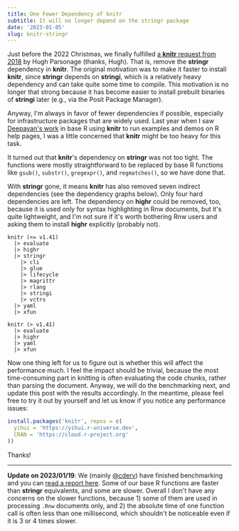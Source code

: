 ```yaml
---
title: One Fewer Dependency of knitr
subtitle: It will no longer depend on the stringr package
date: '2023-01-05'
slug: knitr-stringr
---
```


Just before the 2022 Christmas, we finally fulfilled [a **knitr** request from
2018](https://github.com/yihui/knitr/issues/1549) by Hugh Parsonage (thanks,
Hugh). That is, remove the **stringr** dependency in **knitr**. The original
motivation was to make it faster to install **knitr**, since **stringr** depends
on **stringi**, which is a relatively heavy dependency and can take quite some
time to compile. This motivation is no longer that strong because it has become
easier to install prebuilt binaries of **stringi** later (e.g., via the Posit
Package Manager).

Anyway, I'm always in favor of fewer dependencies if possible, especially for
infrastructure packages that are widely used. Last year when I saw [Deepayan's
work](https://blog.r-project.org/2022/04/08/enhancements-to-html-documentation/#examples-and-demos)
in base R using **knitr** to run examples and demos on R help pages, I was a
little concerned that **knitr** might be too heavy for this task.

It turned out that **knitr**'s dependency on **stringr** was not too tight. The
functions were mostly straightforward to be replaced by base R functions like
`gsub()`, `substr()`, `gregexpr()`, and `regmatches()`, so we have done that.

With **stringr** gone, it means **knitr** has also removed seven indirect
dependencies (see the dependency graphs below). Only four hard dependencies are
left. The dependency on **highr** could be removed, too, because it is used only
for syntax highlighting in Rnw documents, but it's quite lightweight, and I'm
not sure if it's worth bothering Rnw users and asking them to install **highr**
explicitly (probably not).

``` text
knitr (<= v1.41)
  |> evaluate 
  |> highr 
  |> stringr 
    |> cli 
    |> glue 
    |> lifecycle 
    |> magrittr 
    |> rlang 
    |> stringi 
    |> vctrs 
  |> yaml 
  |> xfun 
```

``` text
knitr (> v1.41)
  |> evaluate 
  |> highr 
  |> yaml 
  |> xfun 
```

Now one thing left for us to figure out is whether this will affect the
performance much. I feel the impact should be trivial, because the most
time-consuming part in knitting is often evaluating the code chunks, rather than
parsing the document. Anyway, we will do the benchmarking next, and update this
post with the results accordingly. In the meantime, please feel free to try it
out by yourself and let us know if you notice any performance issues:

``` r
install.packages('knitr', repos = c(
  yihui = 'https://yihui.r-universe.dev',
  CRAN = 'https://cloud.r-project.org'
))
```

Thanks!

--------------------------------------------------------------------------------

**Update on 2023/01/19**: We (mainly [\@cderv](https://github.com/cderv)) have
finished benchmarking and you can [read a report
here](https://github.com/cderv/knitr/blob/bench-stringr-replace/inst/benchmark/stringr-replace.md).
Some of our base R functions are faster than **stringr** equivalents, and some
are slower. Overall I don't have any concerns on the slower functions,
because 1) some of them are used in processing `.Rnw` documents only, and 2) the
absolute time of one function call is often less than one millisecond, which
shouldn't be noticeable even if it is 3 or 4 times slower.
